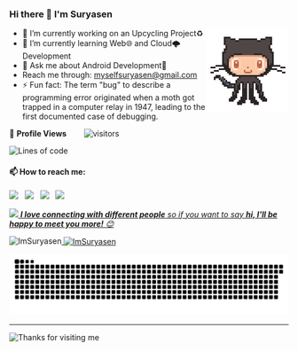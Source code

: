 ### Hi there 👋 I'm Suryasen
<img align='right' src='https://github.com/ImSuryasen/ImSuryasen/blob/main/octocat-anime.gif' width='150'>

- 🔭 I’m currently working on an Upcycling Project♻️
- 🌱 I’m currently learning Web🌐 and Cloud🌩️ Development
- 💬 Ask me about Android Development📱
- Reach me through: myselfsuryasen@gmail.com
- ⚡ Fun fact:
        The term "bug" to describe a programming error originated when a moth got trapped in a computer relay in 1947, leading to the first documented case of debugging.
  

<!--  PROFILES VIEWS -->
🌱 **Profile Views**&nbsp;&nbsp;&nbsp;&nbsp;&nbsp;&nbsp;&nbsp;
![visitors](https://profile-counter.glitch.me/ImSuryasen/count.svg?align=center)


 ![Lines of code](https://img.shields.io/badge/From%20Hello%20World%20I've%20written-4124786+%20Lines%20of%20code-blue)

#### 📫 How to reach me:
  
[<img src="https://img.icons8.com/color/48/000000/twitter.png" width="3.5%"/>](https://twitter.com/SURYASE58991621?t=J-qgRMkDdimvBzSXMgq8DA&s=09)  &nbsp; [<img src="https://img.icons8.com/color/48/000000/linkedin.png" width="3.5%"/>](https://www.linkedin.com/in/imsuryasen/)  &nbsp; [<img src="https://img.icons8.com/fluent/48/000000/instagram-new.png" width="3.5%"/>](https://www.instagram.com/imsuryasen/)  &nbsp; <a href="mailto:myselfsuryasen@gmail.com"> <img src="https://img.icons8.com/fluent/48/000000/gmail.png" width="3.5%"/>


<img src="https://media.giphy.com/media/LnQjpWaON8nhr21vNW/giphy.gif" width="60"> <em><b>I love connecting with different people</b> so if you want to say <b>hi, I'll be happy to meet you more!</b> 😊</em>


<p><img align="left" src="https://github-readme-stats.vercel.app/api/top-langs?username=ImSuryasen&show_icons=true&title_color=fff&icon_color=79ff97&text_color=9f9f9f&bg_color=151515&count_private=true&locale=en&layout=compact" alt="ImSuryasen" /></p>

<p>&nbsp;<img align="center" src="https://github-readme-stats.vercel.app/api?username=ImSuryasen&show_icons=true&title_color=fff&icon_color=79ff97&text_color=9f9f9f&bg_color=151515&count_private=true&locale=en" alt="ImSuryasen" /></p>

<a href=#><img src="https://github.com/ImSuryasen/ImSuryasen/blob/main/snake.svg"></a>

---
<!-- <p align="center"><h3 align="center"> Show some ❤️ by ⭐ the repository!!!</h3></p> -->

<img height="120" alt="Thanks for visiting me" width="100%" src="https://raw.githubusercontent.com/BrunnerLivio/brunnerlivio/master/images/marquee.svg" />
